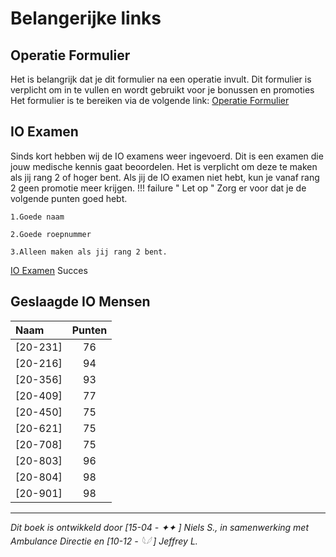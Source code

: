 # Belangerijke links

## Operatie Formulier
Het is belangrijk dat je dit formulier na een operatie invult. Dit formulier is verplicht om in te vullen en wordt 
gebruikt voor je bonussen en promoties Het formulier is te  bereiken via de volgende link: [Operatie Formulier][example]

  [example]: https://forms.gle/nGZwYHuwXyBSnxpx9 "Formulier"

## IO Examen
Sinds kort hebben wij de IO examens weer ingevoerd.
Dit is een examen die jouw medische kennis gaat beoordelen.
Het is verplicht om deze te maken als jij rang 2 of hoger bent.
Als jij de IO examen niet hebt, kun je vanaf rang 2 geen promotie meer krijgen.
!!! failure " Let op "
    Zorg er voor dat je de volgende punten goed hebt. 

    1.Goede naam 

    2.Goede roepnummer

    3.Alleen maken als jij rang 2 bent. 
[IO Examen][example2] Succes

  [example2]: https://forms.gle/Ej4sWkTFZZd2QiDa6 "Examen"

    
## Geslaagde IO Mensen
| Naam | Punten |
|:--------------------|:---------------:|
| [20-231] | 76 |
| [20-216] | 94 |
| [20-356] | 93 |
| [20-409] | 77 |
| [20-450] | 75 |
| [20-621] | 75 |
| [20-708] | 75 |
| [20-803] | 96 |
| [20-804] | 98 |
| [20-901] | 98 |


---------------------

*Dit boek is ontwikkeld door [15-04 - ✦✦ ] Niels S., in samenwerking met Ambulance Directie en [10-12 - 𓆩𓆪 ] Jeffrey L.*